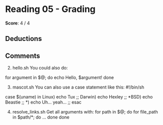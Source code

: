 Reading 05 - Grading
====================

**Score**: 4 / 4

Deductions
----------

Comments
--------

2. hello.sh
You could also do:

for argument in $@; do
    echo Hello, $argument!
done

3. mascot.sh
You can also use a case statement like this:
#!/bin/sh

case $(uname) in 
    Linux)
    echo Tux
    ;;
    Darwin)
    echo Hexley
    ;;
    *BSD)
    echo Beastie
    ;;
    *)
    echo Uh... yeah...
    ;;
esac

4. resolve_links.sh
Get all arguments with:
for path in $@; do
   for file_path in $path/*; do
...
   done
done
